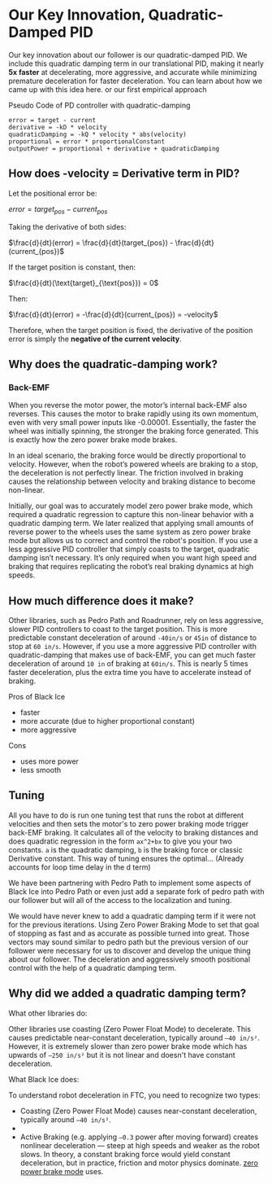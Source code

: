 # Our Key Innovation, Quadratic-Damped PID

Our key innovation about our follower is our quadratic-damped PID. We include this quadratic damping term in our translational PID, making it nearly **5x faster** at decelerating, more aggressive, and accurate while minimizing premature deceleration for faster deceleration. 
You can learn about how we came up with this idea here. or our first empirical approach

Pseudo Code of PD controller with quadratic-damping
```
error = target - current
derivative = -kD * velocity
quadraticDamping = -kQ * velocity * abs(velocity)
proportional = error * proportionalConstant
outputPower = proportional + derivative + quadraticDamping
```

## How does -velocity = Derivative term in PID?
Let the positional error be:  

$error = target_{pos} - current_{pos}$

Taking the derivative of both sides:  

$\frac{d}{dt}(error) = \frac{d}{dt}(target_{pos}) - \frac{d}{dt}(current_{pos})$

If the target position is constant, then:  

$\frac{d}{dt}(\text{target}_{\text{pos}}) = 0$

Then:  

$\frac{d}{dt}(error) = -\frac{d}{dt}(current_{pos}) = -velocity$

Therefore, when the target position is fixed, the derivative of the position error is simply the **negative of the current velocity**.


## Why does the quadratic-damping work?
### Back-EMF
When you reverse the motor power, the motor’s internal back-EMF also reverses. This causes the motor to brake rapidly using its own momentum, even with very small power inputs like -0.00001. Essentially, the faster the wheel was initially spinning, the stronger the braking force generated. This is exactly how the zero power brake mode brakes.

In an ideal scenario, the braking force would be directly proportional to velocity. However, when the robot’s powered wheels are braking to a stop, the deceleration is not perfectly linear. The friction involved in braking causes the relationship between velocity and braking distance to become non-linear.

Initially, our goal was to accurately model zero power brake mode, which required a quadratic regression to capture this non-linear behavior with a quadratic damping term. We later realized that applying small amounts of reverse power to the wheels uses the same system as zero power brake mode but allows us to correct and control the robot's position. If you use a less aggressive PID controller that simply coasts to the target, quadratic damping isn’t necessary. It’s only required when you want high speed and braking that requires replicating the robot’s real braking dynamics at high speeds.

## How much difference does it make?
Other libraries, such as Pedro Path and Roadrunner, rely on less aggressive, slower PID controllers to coast to the target position. This is more predictable constant deceleration of around `-40in/s` or `45in` of distance to stop at `60 in/s`. However, if you use a more aggressive PID controller with quadratic-damping that makes use of back-EMF, you can get much faster deceleration of around `10 in` of braking at `60in/s`. This is nearly 5 times faster deceleration, plus the extra time you have to accelerate instead of braking.

Pros of Black Ice
- faster
- more accurate (due to higher proportional constant)
- more aggressive

Cons
- uses more power
- less smooth

## Tuning
All you have to do is run one tuning test that runs the robot at different velocities and then sets the motor's to zero power braking mode trigger back-EMF braking. It calculates all of the velocity to braking distances and does quadratic regression in the form `ax^2+bx` to give you your two constants. `a` is the quadratic damping, `b` is the braking force or classic Derivative constant. This way of tuning ensures the optimal...
(Already accounts for loop time delay in the d term)


We have been partnering with Pedro Path to implement some aspects of Black Ice into Pedro Path or even just add a separate fork of pedro path with our follower but will all of the access to the localization and tuning.





We would have never knew to add a quadratic damping term if it were not for the previous iterations. Using Zero Power Braking Mode to set that goal of stopping as fast and as accurate as possible turned into great.
Those vectors may sound similar to pedro path but the previous version of our follower were necessary for us to discover and develop the unique thing about our follower. The deceleration and aggressively smooth positional control with the help of a quadratic damping term.

## Why did we added a quadratic damping term?
What other libraries do:

Other libraries use coasting (Zero Power Float Mode) to decelerate. This causes predictable near-constant deceleration, typically around `–40 in/s²`. However, it is extremely slower than zero power brake mode which has upwards of `–250 in/s²` but it is not linear and doesn't have constant deceleration.

What Black Ice does:

To understand robot deceleration in FTC, you need to recognize two types:

- Coasting (Zero Power Float Mode) causes near-constant deceleration, typically around `–40 in/s²`.
- 
- Active Braking (e.g. applying `–0.3` power after moving forward) creates nonlinear deceleration — steep at high speeds and weaker as the robot slows. In theory, a constant braking force would yield constant deceleration, but in practice, friction and motor physics dominate. 
 [zero power brake mode](https://ftctechnh.github.io/ftc_app/doc/javadoc/com/qualcomm/robotcore/hardware/DcMotor.ZeroPowerBehavior.html#BRAKE) uses. 


